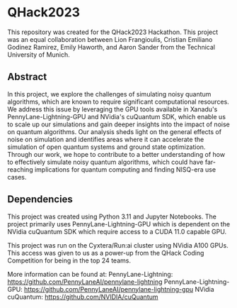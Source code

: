 # QHack2023

This repository was created for the QHack2023 Hackathon.
This project was an equal collaboration between Lion Frangioulis, Cristian Emiliano Godinez Ramirez, Emily Haworth, and Aaron Sander from the Technical University of Munich.

## Abstract

In this project, we explore the challenges of simulating noisy quantum algorithms, which are known to require significant computational resources. We address this issue by leveraging the GPU tools available in Xanadu's PennyLane-Lightning-GPU and NVidia's cuQuantum SDK, which enable us to scale up our simulations and gain deeper insights into the impact of noise on quantum algorithms. Our analysis sheds light on the general effects of noise on simulation and identifies areas where it can accelerate the simulation of open quantum systems and ground state optimization. Through our work, we hope to contribute to a better understanding of how to effectively simulate noisy quantum algorithms, which could have far-reaching implications for quantum computing and finding NISQ-era use cases.

## Dependencies

This project was created using Python 3.11 and Jupyter Notebooks.
The project primarily uses PennyLane-Lightning-GPU which is dependent on the NVidia cuQuantum SDK which require access to a CUDA 11.0 capable GPU.

This project was run on the Cyxtera/Run:ai cluster using NVidia A100 GPUs.
This access was given to us as a power-up from the QHack Coding Competition for being in the top 24 teams.

More information can be found at:
PennyLane-Lightning: https://github.com/PennyLaneAI/pennylane-lightning
PennyLane-Lightning-GPU: https://github.com/PennyLaneAI/pennylane-lightning-gpu
NVidia cuQuantum: https://github.com/NVIDIA/cuQuantum
